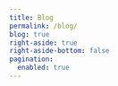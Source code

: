 ```yaml
---
title: Blog
permalink: /blog/
blog: true
right-aside: true
right-aside-bottom: false
pagination:
  enabled: true
---
```


